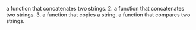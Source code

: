 a function that concatenates two strings.
2. a function that concatenates two strings.
3. a function that copies a string.
a function that compares two strings.
